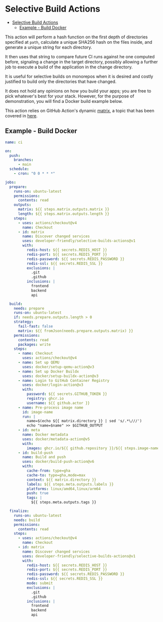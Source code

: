 # Selective Build Actions

<!-- START doctoc generated TOC please keep comment here to allow auto update -->
<!-- DON'T EDIT THIS SECTION, INSTEAD RE-RUN doctoc TO UPDATE -->

- [Selective Build Actions](#selective-build-actions)
  - [Example - Build Docker](#example---build-docker)

<!-- END doctoc generated TOC please keep comment here to allow auto update -->

This action will perform a hash function on the first depth of directories
specified at `path`, calculate a unique SHA256 hash on the files inside, and
generate a unique string for each directory.

It then uses that string to compare future CI runs against he one computed
before, signaling a change in the target directory, possibly allowing a further
job to execute a build of the application in the change directory.

It is useful for selective builds on monorepos when it is desired and costly
justified to build only the directories that have changed.

It does not hold any opinions on how you build your apps; you are free to pick
whatever's best for your stack. However, for the purpose of demonstration, you
will find a Docker build example below.

This action relies on GitHub Action's dynamic
[matrix](https://docs.github.com/en/actions/writing-workflows/choosing-what-your-workflow-does/using-a-matrix-for-your-jobs),
a topic that has been covered in
[here](https://developer-friendly.blog/2024/03/09/github-actions-dynamic-matrix/).

## Example - Build Docker

```yaml
name: ci

on:
  push:
    branches:
      - main
  schedule:
    - cron: "0 0 * * *"

jobs:
  prepare:
    runs-on: ubuntu-latest
    permissions:
      contents: read
    outputs:
      matrix: ${{ steps.matrix.outputs.matrix }}
      length: ${{ steps.matrix.outputs.length }}
    steps:
      - uses: actions/checkout@v4
        name: Checkout
      - id: matrix
        name: Discover changed services
        uses: developer-friendly/selective-builds-actions@v1
        with:
          redis-host: ${{ secrets.REDIS_HOST }}
          redis-port: ${{ secrets.REDIS_PORT }}
          redis-password: ${{ secrets.REDIS_PASSWORD }}
          redis-ssl: ${{ secrets.REDIS_SSL }}
          exclusions: |
            .git
            .github
          inclusions: |
            frontend
            backend
            api

  build:
    needs: prepare
    runs-on: ubuntu-latest
    if: needs.prepare.outputs.length > 0
    strategy:
      fail-fast: false
      matrix: ${{ fromJson(needs.prepare.outputs.matrix) }}
    permissions:
      contents: read
      packages: write
    steps:
      - name: Checkout
        uses: actions/checkout@v4
      - name: Set up QEMU
        uses: docker/setup-qemu-action@v3
      - name: Set up Docker Buildx
        uses: docker/setup-buildx-action@v3
      - name: Login to GitHub Container Registry
        uses: docker/login-action@v3
        with:
          password: ${{ secrets.GITHUB_TOKEN }}
          registry: ghcr.io
          username: ${{ github.actor }}
      - name: Pre-process image name
        id: image-name
        run: |
          name=$(echo ${{ matrix.directory }} | sed 's/.*\///')
          echo "name=$name" >> $GITHUB_OUTPUT
      - id: meta
        name: Docker metadata
        uses: docker/metadata-action@v5
        with:
          images: ghcr.io/${{ github.repository }}/${{ steps.image-name.outputs.name }}
      - id: build-push
        name: Build and push
        uses: docker/build-push-action@v6
        with:
          cache-from: type=gha
          cache-to: type=gha,mode=max
          context: ${{ matrix.directory }}
          labels: ${{ steps.meta.outputs.labels }}
          platforms: linux/amd64,linux/arm64
          push: true
          tags: |
            ${{ steps.meta.outputs.tags }}

  finalize:
    runs-on: ubuntu-latest
    needs: build
    permissions:
      contents: read
    steps:
      - uses: actions/checkout@v4
        name: Checkout
      - id: matrix
        name: Discover changed services
        uses: developer-friendly/selective-builds-actions@v1
        with:
          redis-host: ${{ secrets.REDIS_HOST }}
          redis-port: ${{ secrets.REDIS_PORT }}
          redis-password: ${{ secrets.REDIS_PASSWORD }}
          redis-ssl: ${{ secrets.REDIS_SSL }}
          mode: submit
          exclusions: |
            .git
            .github
          inclusions: |
            frontend
            backend
            api
```
